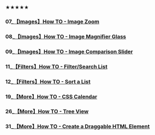 
★★★★★
### 07_[【Images】How TO - Image Zoom](https://www.w3schools.com/howto/howto_js_image_zoom.asp)
### 08_[【Images】How TO - Image Magnifier Glass](https://www.w3schools.com/howto/howto_js_image_magnifier_glass.asp)
### 09_[【Images】How TO - Image Comparison Slider](https://www.w3schools.com/howto/howto_js_image_comparison.asp)
### 11_[【Filters】How TO - Filter/Search List](https://www.w3schools.com/howto/howto_js_filter_lists.asp)
### 12_[【Filters】How TO - Sort a List](https://www.w3schools.com/howto/howto_js_sort_list.asp)
### 19_[【More】How TO - CSS Calendar](https://www.w3schools.com/howto/howto_css_calendar.asp)
### 26_[【More】How TO - Tree View](https://www.w3schools.com/howto/howto_js_treeview.asp)
### 31_[【More】How TO - Create a Draggable HTML Element](https://www.w3schools.com/howto/howto_js_draggable.asp)





